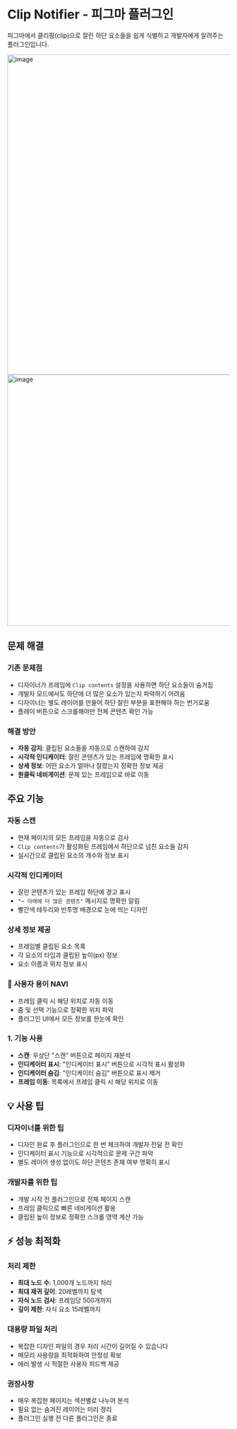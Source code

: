 # Clip Notifier - 피그마 플러그인

피그마에서 클리핑(clip)으로 잘린 하단 요소들을 쉽게 식별하고 개발자에게 알려주는 플러그인입니다.

<img width="1562" height="725" alt="image" src="https://github.com/user-attachments/assets/3ffac91c-ee68-49ff-b2b4-dc08ebd53ad4" />
<img width="725" height="569" alt="image" src="https://github.com/user-attachments/assets/d1b86b87-df02-4989-abef-7bb5aec7ef1d" />


## 문제 해결

### 기존 문제점

- 디자이너가 프레임에 `Clip contents` 설정을 사용하면 하단 요소들이 숨겨짐
- 개발자 모드에서도 하단에 더 많은 요소가 있는지 파악하기 어려움
- 디자이너는 별도 레이어를 만들어 하단 잘린 부분을 표현해야 하는 번거로움
- 플레이 버튼으로 스크롤해야만 전체 콘텐츠 확인 가능

### 해결 방안

- **자동 감지**: 클립된 요소들을 자동으로 스캔하여 감지
- **시각적 인디케이터**: 잘린 콘텐츠가 있는 프레임에 명확한 표시
- **상세 정보**: 어떤 요소가 얼마나 잘렸는지 정확한 정보 제공
- **원클릭 네비게이션**: 문제 있는 프레임으로 바로 이동

## 주요 기능

### **자동 스캔**

- 현재 페이지의 모든 프레임을 자동으로 검사
- `Clip contents`가 활성화된 프레임에서 하단으로 넘친 요소들 감지
- 실시간으로 클립된 요소의 개수와 정보 표시

### **시각적 인디케이터**

- 잘린 콘텐츠가 있는 프레임 하단에 경고 표시
- `"⋯ 아래에 더 많은 콘텐츠"` 메시지로 명확한 알림
- 빨간색 테두리와 반투명 배경으로 눈에 띄는 디자인

### **상세 정보 제공**

- 프레임별 클립된 요소 목록
- 각 요소의 타입과 클립된 높이(px) 정보
- 요소 이름과 위치 정보 표시

### 🎯 **사용자 용이 NAVI**

- 프레임 클릭 시 해당 위치로 자동 이동
- 줌 및 선택 기능으로 정확한 위치 파악
- 플러그인 UI에서 모든 정보를 한눈에 확인

### 1. 기능 사용

- **스캔**: 우상단 "스캔" 버튼으로 페이지 재분석
- **인디케이터 표시**: "인디케이터 표시" 버튼으로 시각적 표시 활성화
- **인디케이터 숨김**: "인디케이터 숨김" 버튼으로 표시 제거
- **프레임 이동**: 목록에서 프레임 클릭 시 해당 위치로 이동

## 💡 사용 팁

### 디자이너를 위한 팁

- 디자인 완료 후 플러그인으로 한 번 체크하여 개발자 전달 전 확인
- 인디케이터 표시 기능으로 시각적으로 문제 구간 파악
- 별도 레이어 생성 없이도 하단 콘텐츠 존재 여부 명확히 표시

### 개발자를 위한 팁

- 개발 시작 전 플러그인으로 전체 페이지 스캔
- 프레임 클릭으로 빠른 네비게이션 활용
- 클립된 높이 정보로 정확한 스크롤 영역 계산 가능

## ⚡ 성능 최적화

### 처리 제한
- **최대 노드 수**: 1,000개 노드까지 처리
- **최대 재귀 깊이**: 20레벨까지 탐색
- **자식 노드 검사**: 프레임당 500개까지
- **깊이 제한**: 자식 요소 15레벨까지

### 대용량 파일 처리
- 복잡한 디자인 파일의 경우 처리 시간이 길어질 수 있습니다
- 메모리 사용량을 최적화하여 안정성 확보
- 에러 발생 시 적절한 사용자 피드백 제공

### 권장사항
- 매우 복잡한 페이지는 섹션별로 나누어 분석
- 필요 없는 숨겨진 레이어는 미리 정리
- 플러그인 실행 전 다른 플러그인은 종료
